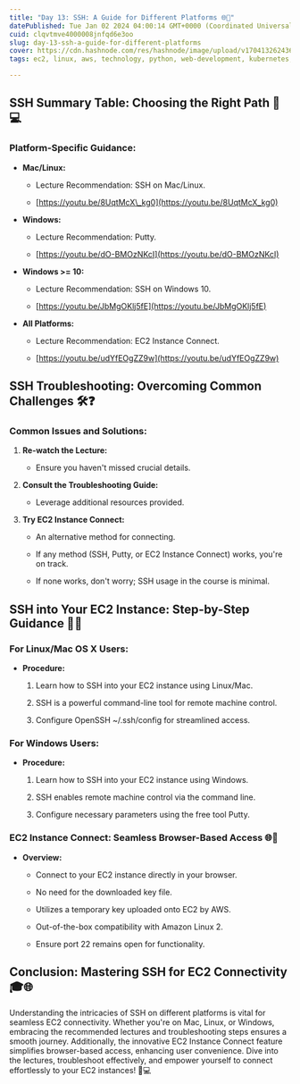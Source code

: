 ```yaml
---
title: "Day 13: SSH: A Guide for Different Platforms 🌐🔗"
datePublished: Tue Jan 02 2024 04:00:14 GMT+0000 (Coordinated Universal Time)
cuid: clqvtmve4000008jnfqd6e3oo
slug: day-13-ssh-a-guide-for-different-platforms
cover: https://cdn.hashnode.com/res/hashnode/image/upload/v1704132624365/0dc3b1b1-cbf4-46e5-a433-a6d852f39273.gif
tags: ec2, linux, aws, technology, python, web-development, kubernetes, ssh, technical-writing-1, 90daysofdevops, trainwithshubham

---
```


## SSH Summary Table: Choosing the Right Path 🔑💻

### Platform-Specific Guidance:

* **Mac/Linux:**
    
    * Lecture Recommendation: SSH on Mac/Linux.
        
    * [https://youtu.be/8UqtMcX\_kg0](https://youtu.be/8UqtMcX_kg0)
        
* **Windows:**
    
    * Lecture Recommendation: Putty.
        
    * [https://youtu.be/dO-BMOzNKcI](https://youtu.be/dO-BMOzNKcI)
        
* **Windows &gt;= 10:**
    
    * Lecture Recommendation: SSH on Windows 10.
        
    * [https://youtu.be/JbMgOKlj5fE](https://youtu.be/JbMgOKlj5fE)
        
* **All Platforms:**
    
    * Lecture Recommendation: EC2 Instance Connect.
        
    * [https://youtu.be/udYfEOgZZ9w](https://youtu.be/udYfEOgZZ9w)
        

## SSH Troubleshooting: Overcoming Common Challenges 🛠️❓

### Common Issues and Solutions:

1. **Re-watch the Lecture:**
    
    * Ensure you haven't missed crucial details.
        
2. **Consult the Troubleshooting Guide:**
    
    * Leverage additional resources provided.
        
3. **Try EC2 Instance Connect:**
    
    * An alternative method for connecting.
        
    * If any method (SSH, Putty, or EC2 Instance Connect) works, you're on track.
        
    * If none works, don't worry; SSH usage in the course is minimal.
        

## SSH into Your EC2 Instance: Step-by-Step Guidance 🚀🔐

### For Linux/Mac OS X Users:

* **Procedure:**
    
    1. Learn how to SSH into your EC2 instance using Linux/Mac.
        
    2. SSH is a powerful command-line tool for remote machine control.
        
    3. Configure OpenSSH ~/.ssh/config for streamlined access.
        

### For Windows Users:

* **Procedure:**
    
    1. Learn how to SSH into your EC2 instance using Windows.
        
    2. SSH enables remote machine control via the command line.
        
    3. Configure necessary parameters using the free tool Putty.
        

### EC2 Instance Connect: Seamless Browser-Based Access 🌐🚪

* **Overview:**
    
    * Connect to your EC2 instance directly in your browser.
        
    * No need for the downloaded key file.
        
    * Utilizes a temporary key uploaded onto EC2 by AWS.
        
    * Out-of-the-box compatibility with Amazon Linux 2.
        
    * Ensure port 22 remains open for functionality.
        

## Conclusion: Mastering SSH for EC2 Connectivity 🎓🌐

Understanding the intricacies of SSH on different platforms is vital for seamless EC2 connectivity. Whether you're on Mac, Linux, or Windows, embracing the recommended lectures and troubleshooting steps ensures a smooth journey. Additionally, the innovative EC2 Instance Connect feature simplifies browser-based access, enhancing user convenience. Dive into the lectures, troubleshoot effectively, and empower yourself to connect effortlessly to your EC2 instances! 🚀💻